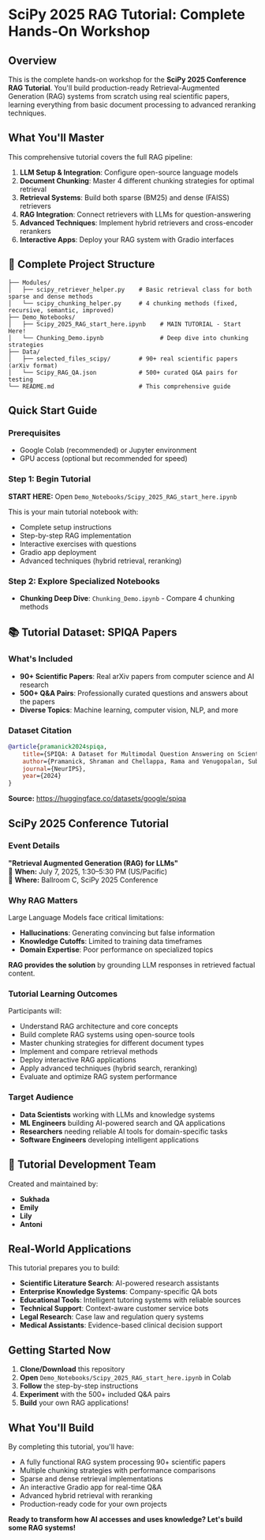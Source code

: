 # SciPy 2025 RAG Tutorial: Complete Hands-On Workshop

## Overview

This is the complete hands-on workshop for the **SciPy 2025 Conference RAG Tutorial**. You'll build production-ready Retrieval-Augmented Generation (RAG) systems from scratch using real scientific papers, learning everything from basic document processing to advanced reranking techniques.

## What You'll Master

This comprehensive tutorial covers the full RAG pipeline:

1. **LLM Setup & Integration**: Configure open-source language models
2. **Document Chunking**: Master 4 different chunking strategies for optimal retrieval
3. **Retrieval Systems**: Build both sparse (BM25) and dense (FAISS) retrievers
4. **RAG Integration**: Connect retrievers with LLMs for question-answering
5. **Advanced Techniques**: Implement hybrid retrievers and cross-encoder rerankers
6. **Interactive Apps**: Deploy your RAG system with Gradio interfaces

## 📁 Complete Project Structure

```
├── Modules/
│   ├── scipy_retriever_helper.py    # Basic retrieval class for both sparse and dense methods
│   └── scipy_chunking_helper.py     # 4 chunking methods (fixed, recursive, semantic, improved)
├── Demo_Notebooks/
│   ├── Scipy_2025_RAG_start_here.ipynb    # MAIN TUTORIAL - Start Here!
│   └── Chunking_Demo.ipynb                # Deep dive into chunking strategies
├── Data/
│   ├── selected_files_scipy/        # 90+ real scientific papers (arXiv format)
│   └── Scipy_RAG_QA.json            # 500+ curated Q&A pairs for testing
└── README.md                        # This comprehensive guide
```

## Quick Start Guide

### Prerequisites
- Google Colab (recommended) or Jupyter environment
- GPU access (optional but recommended for speed)

### Step 1: Begin Tutorial
**START HERE:** Open `Demo_Notebooks/Scipy_2025_RAG_start_here.ipynb`

This is your main tutorial notebook with:
- Complete setup instructions
- Step-by-step RAG implementation
- Interactive exercises with questions
- Gradio app deployment
- Advanced techniques (hybrid retrieval, reranking)

### Step 2: Explore Specialized Notebooks
- **Chunking Deep Dive**: `Chunking_Demo.ipynb` - Compare 4 chunking methods

## 📚 Tutorial Dataset: SPIQA Papers

### What's Included
- **90+ Scientific Papers**: Real arXiv papers from computer science and AI research
- **500+ Q&A Pairs**: Professionally curated questions and answers about the papers
- **Diverse Topics**: Machine learning, computer vision, NLP, and more

### Dataset Citation
```bibtex
@article{pramanick2024spiqa,
    title={SPIQA: A Dataset for Multimodal Question Answering on Scientific Papers},
    author={Pramanick, Shraman and Chellappa, Rama and Venugopalan, Subhashini},
    journal={NeurIPS},
    year={2024}
}
```

**Source:** https://huggingface.co/datasets/google/spiqa

## SciPy 2025 Conference Tutorial

### Event Details
**"Retrieval Augmented Generation (RAG) for LLMs"**  
📅 **When:** July 7, 2025, 1:30–5:30 PM (US/Pacific)  
📍 **Where:** Ballroom C, SciPy 2025 Conference

### Why RAG Matters
Large Language Models face critical limitations:
- **Hallucinations**: Generating convincing but false information
- **Knowledge Cutoffs**: Limited to training data timeframes
- **Domain Expertise**: Poor performance on specialized topics

**RAG provides the solution** by grounding LLM responses in retrieved factual content.

### Tutorial Learning Outcomes
Participants will:
- Understand RAG architecture and core concepts
- Build complete RAG systems using open-source tools
- Master chunking strategies for different document types
- Implement and compare retrieval methods
- Deploy interactive RAG applications
- Apply advanced techniques (hybrid search, reranking)
- Evaluate and optimize RAG system performance

### Target Audience
- **Data Scientists** working with LLMs and knowledge systems
- **ML Engineers** building AI-powered search and QA applications
- **Researchers** needing reliable AI tools for domain-specific tasks
- **Software Engineers** developing intelligent applications

## 👥 Tutorial Development Team

Created and maintained by:
- **Sukhada**
- **Emily** 
- **Lily**
- **Antoni**

## Real-World Applications

This tutorial prepares you to build:
- **Scientific Literature Search**: AI-powered research assistants
- **Enterprise Knowledge Systems**: Company-specific QA bots
- **Educational Tools**: Intelligent tutoring systems with reliable sources
- **Technical Support**: Context-aware customer service bots
- **Legal Research**: Case law and regulation query systems
- **Medical Assistants**: Evidence-based clinical decision support

## Getting Started Now

1. **Clone/Download** this repository
2. **Open** `Demo_Notebooks/Scipy_2025_RAG_start_here.ipynb` in Colab
3. **Follow** the step-by-step instructions
4. **Experiment** with the 500+ included Q&A pairs
5. **Build** your own RAG applications!

## What You'll Build

By completing this tutorial, you'll have:
- A fully functional RAG system processing 90+ scientific papers
- Multiple chunking strategies with performance comparisons
- Sparse and dense retrieval implementations
- An interactive Gradio app for real-time Q&A
- Advanced hybrid retrieval with reranking
- Production-ready code for your own projects

**Ready to transform how AI accesses and uses knowledge? Let's build some RAG systems!**
